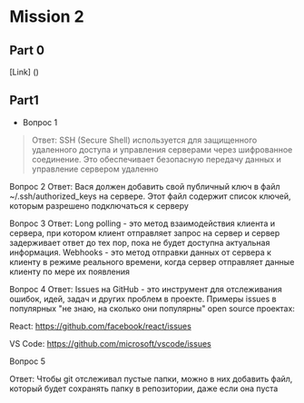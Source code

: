 # Mission 2

## Part 0
[Link] ()

## Part1
- Вопрос 1
> Ответ: SSH (Secure Shell) используется для защищенного удаленного доступа и управления серверами через шифрованное соединение. Это обеспечивает безопасную передачу данных и управление сервером удаленно

Вопрос 2
Ответ: Вася должен добавить свой публичный ключ в файл ~/.ssh/authorized_keys на сервере. Этот файл содержит список ключей, которым разрешено подключаться к серверу

Вопрос 3
Ответ: Long polling - это метод взаимодействия клиента и сервера, при котором клиент отправляет запрос на сервер и сервер задерживает ответ до тех пор, пока не будет доступна актуальная информация. Webhooks - это метод отправки данных от сервера к клиенту в режиме реального времени, когда сервер отправляет данные клиенту по мере их появления

Вопрос 4
Ответ: Issues на GitHub - это инструмент для отслеживания ошибок, идей, задач и других проблем в проекте. Примеры issues в популярных "не знаю, на сколько они популярны" open source проектах:

React: https://github.com/facebook/react/issues

VS Code: https://github.com/microsoft/vscode/issues

Вопрос 5

Ответ: Чтобы git отслеживал пустые папки, можно в них добавить файл, который будет сохранять папку в репозитории, даже если она пуста

